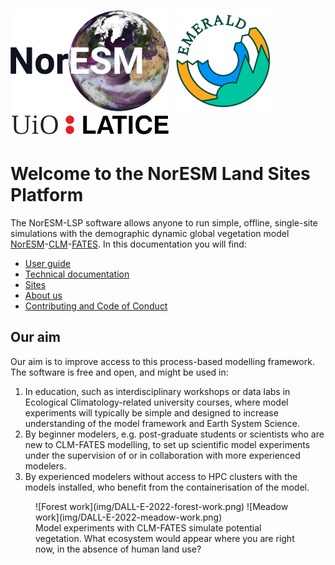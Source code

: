 [![NorESM](img/NORESM-logo.png "the Norwegian Earth System Model")](https://www.noresm.org/)
[![EMERALD](img/Emerald_darktext_whiteBG_small.png "EMERALD project")](https://www.mn.uio.no/geo/english/research/projects/emerald/)
[![LATICE](img/UiO_LATICE_logo_black_small.png "Land-ATmosphere Interactions in Cold Environments research group")](https://www.mn.uio.no/geo/english/research/groups/latice/)

# Welcome to the NorESM Land Sites Platform

The NorESM-LSP software allows anyone to run simple, offline, single-site simulations with the demographic dynamic global vegetation model [NorESM](https://github.com/NorESMhub/NorESM)-[CLM](https://github.com/ESCOMP/CTSM)-[FATES](https://github.com/NGEET/fates). In this documentation you will find:

- [User guide](https://noresmhub.github.io/noresm-land-sites-platform/user_guide)
- [Technical documentation](https://noresmhub.github.io/noresm-land-sites-platform/documentation)
- [Sites](https://noresmhub.github.io/noresm-land-sites-platform/land-sites)
- [About us](https://noresmhub.github.io/noresm-land-sites-platform/about)
- [Contributing and Code of Conduct](https://noresmhub.github.io/noresm-land-sites-platform/contributing)

## Our aim

Our aim is to improve access to this process-based modelling framework. The software is free and open, and might be used in: 

1. In education, such as interdisciplinary workshops or data labs in Ecological Climatology-related university courses, where model experiments will typically be simple and designed to increase understanding of the model framework and Earth System Science.
2. By beginner modelers, e.g. post-graduate students or scientists who are new to CLM-FATES modelling, to set up scientific model experiments under the supervision of or in collaboration with more experienced modelers. 
3. By experienced modelers without access to HPC clusters with the models installed, who benefit from the containerisation of the model.


<figure markdown>
![Forest work](img/DALL-E-2022-forest-work.png)
![Meadow work](img/DALL-E-2022-meadow-work.png)
  <figcaption>Model experiments with CLM-FATES simulate potential vegetation. What ecosystem would appear where you are right now, in the absence of human land use?</figcaption>
</figure>


